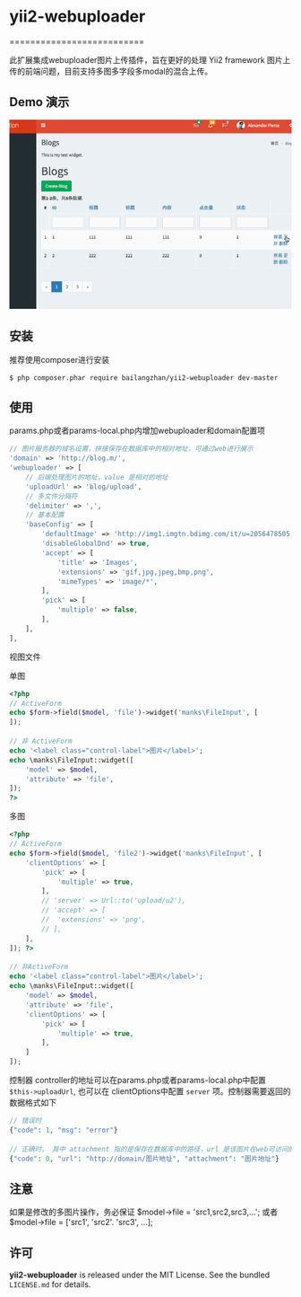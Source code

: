# yii2-webuploader
==========================

此扩展集成webuploader图片上传插件，旨在更好的处理 Yii2 framework 图片上传的前端问题，目前支持多图多字段多modal的混合上传。

## Demo 演示
![image](https://github.com/bailangzhan/demo/blob/master/images/yii2-webuploader.gif)

## 安装


推荐使用composer进行安装

```
$ php composer.phar require bailangzhan/yii2-webuploader dev-master
```

## 使用
params.php或者params-local.php内增加webuploader和domain配置项
```php
// 图片服务器的域名设置，拼接保存在数据库中的相对地址，可通过web进行展示
'domain' => 'http://blog.m/',
'webuploader' => [
	// 后端处理图片的地址，value 是相对的地址
	'uploadUrl' => 'blog/upload',
	// 多文件分隔符
	'delimiter' => ',',
	// 基本配置
	'baseConfig' => [
		'defaultImage' => 'http://img1.imgtn.bdimg.com/it/u=2056478505,162569476&fm=26&gp=0.jpg',
		'disableGlobalDnd' => true,
		'accept' => [
			'title' => 'Images',
			'extensions' => 'gif,jpg,jpeg,bmp,png',
			'mimeTypes' => 'image/*',
		],
		'pick' => [
			'multiple' => false,
		],
	],
],
```

视图文件

单图
```php
<?php 
// ActiveForm
echo $form->field($model, 'file')->widget('manks\FileInput', [
]); 

// 非 ActiveForm
echo '<label class="control-label">图片</label>';
echo \manks\FileInput::widget([
    'model' => $model,
    'attribute' => 'file',
]);
?>
```

多图
```php
<?php 
// ActiveForm
echo $form->field($model, 'file2')->widget('manks\FileInput', [
	'clientOptions' => [
		'pick' => [
			'multiple' => true,
		],
		// 'server' => Url::to('upload/u2'),
		// 'accept' => [
		// 	'extensions' => 'png',
		// ],
	],
]); ?>

// 非ActiveForm
echo '<label class="control-label">图片</label>';
echo \manks\FileInput::widget([
	'model' => $model,
	'attribute' => 'file',
	'clientOptions' => [
		'pick' => [
			'multiple' => true,
		],
	]
]); 
```

控制器
controller的地址可以在params.php或者params-local.php中配置 `$this->uploadUrl`, 也可以在 clientOptions中配置 `server` 项。控制器需要返回的数据格式如下
```php
// 错误时
{"code": 1, "msg": "error"}

// 正确时， 其中 attachment 指的是保存在数据库中的路径，url 是该图片在web可访问的地址
{"code": 0, "url": "http://domain/图片地址", "attachment": "图片地址"}
```

## 注意
如果是修改的多图片操作，务必保证 $model->file = 'src1,src2,src3,...'; 或者 $model->file = ['src1', 'src2'. 'src3', ...];

## 许可

**yii2-webuploader** is released under the MIT License. See the bundled `LICENSE.md` for details.
